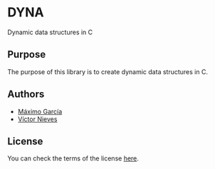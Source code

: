 # DYNA
Dynamic data structures in C
## Purpose
The purpose of this library is to create dynamic data structures in C.
## Authors
- [Máximo García](https://github.com/onmax)
- [Víctor Nieves](https://github.com/VictorNS69)
## License
You can check the terms of the license [here](/LICENSE).
